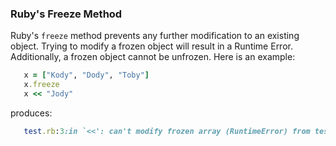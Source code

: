 ### Ruby's Freeze Method

Ruby's `freeze` method prevents any further modification to an existing object. Trying to modify a frozen object will result in a Runtime Error. Additionally, a frozen object cannot be unfrozen. Here is an example:

```ruby
   x = ["Kody", "Dody", "Toby"]
   x.freeze
   x << "Jody"
```
produces:
```ruby
   test.rb:3:in `<<': can't modify frozen array (RuntimeError) from test.rb:3
```

